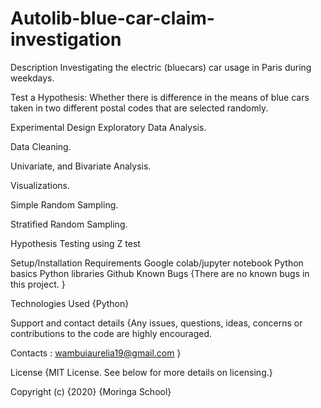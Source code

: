 # Autolib-blue-car-claim-investigation
Description
Investigating the electric (bluecars) car usage in Paris during weekdays.

Test a Hypothesis: Whether there is difference in the means of blue cars taken in two different postal codes that are selected randomly.

Experimental Design
Exploratory Data Analysis.

Data Cleaning.

Univariate, and Bivariate Analysis.

Visualizations.

Simple Random Sampling.

Stratified Random Sampling.

Hypothesis Testing using Z test

Setup/Installation Requirements
Google colab/jupyter notebook
Python basics
Python libraries
Github
Known Bugs
{There are no known bugs in this project. }

Technologies Used
{Python}

Support and contact details
{Any issues, questions, ideas, concerns or contributions to the code are highly encouraged.

Contacts : wambuiaurelia19@gmail.com }

License
{MIT License. See below for more details on licensing.}

Copyright (c) {2020} {Moringa School}
